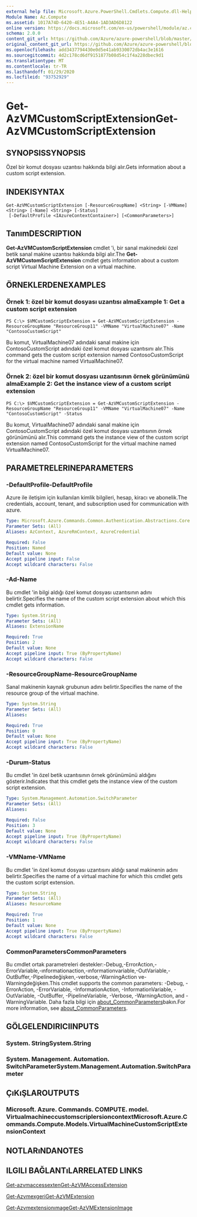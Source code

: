 ```yaml
---
external help file: Microsoft.Azure.PowerShell.Cmdlets.Compute.dll-Help.xml
Module Name: Az.Compute
ms.assetid: 1017A74D-6420-4E51-A4A4-1AD3AD6D8122
online version: https://docs.microsoft.com/en-us/powershell/module/az.compute/get-azvmcustomscriptextension
schema: 2.0.0
content_git_url: https://github.com/Azure/azure-powershell/blob/master/src/Compute/Compute/help/Get-AzVMCustomScriptExtension.md
original_content_git_url: https://github.com/Azure/azure-powershell/blob/master/src/Compute/Compute/help/Get-AzVMCustomScriptExtension.md
ms.openlocfilehash: add3437794430e0d5e41ab9330072db4ac3e1616
ms.sourcegitcommit: 4d2c178cd6df9151877b08d54c1f4a228dbec9d1
ms.translationtype: MT
ms.contentlocale: tr-TR
ms.lasthandoff: 01/29/2020
ms.locfileid: "93752929"
---
```

# <span data-ttu-id="08b9d-101">Get-AzVMCustomScriptExtension</span><span class="sxs-lookup"><span data-stu-id="08b9d-101">Get-AzVMCustomScriptExtension</span></span>

## <span data-ttu-id="08b9d-102">SYNOPSIS</span><span class="sxs-lookup"><span data-stu-id="08b9d-102">SYNOPSIS</span></span>
<span data-ttu-id="08b9d-103">Özel bir komut dosyası uzantısı hakkında bilgi alır.</span><span class="sxs-lookup"><span data-stu-id="08b9d-103">Gets information about a custom script extension.</span></span>

## <span data-ttu-id="08b9d-104">INDEKI</span><span class="sxs-lookup"><span data-stu-id="08b9d-104">SYNTAX</span></span>

```
Get-AzVMCustomScriptExtension [-ResourceGroupName] <String> [-VMName] <String> [-Name] <String> [-Status]
 [-DefaultProfile <IAzureContextContainer>] [<CommonParameters>]
```

## <span data-ttu-id="08b9d-105">Tanım</span><span class="sxs-lookup"><span data-stu-id="08b9d-105">DESCRIPTION</span></span>
<span data-ttu-id="08b9d-106">**Get-AzVMCustomScriptExtension** cmdlet 'i, bir sanal makinedeki özel betik sanal makine uzantısı hakkında bilgi alır.</span><span class="sxs-lookup"><span data-stu-id="08b9d-106">The **Get-AzVMCustomScriptExtension** cmdlet gets information about a custom script Virtual Machine Extension on a virtual machine.</span></span>

## <span data-ttu-id="08b9d-107">ÖRNEKLERDEN</span><span class="sxs-lookup"><span data-stu-id="08b9d-107">EXAMPLES</span></span>

### <span data-ttu-id="08b9d-108">Örnek 1: özel bir komut dosyası uzantısı alma</span><span class="sxs-lookup"><span data-stu-id="08b9d-108">Example 1: Get a custom script extension</span></span>
```
PS C:\> $VMCustomScriptExtension = Get-AzVMCustomScriptExtension -ResourceGroupName "ResourceGroup11" -VMName "VirtualMachine07" -Name "ContosoCustomScript"
```

<span data-ttu-id="08b9d-109">Bu komut, VirtualMachine07 adındaki sanal makine için ContosoCustomScript adındaki özel komut dosyası uzantısını alır.</span><span class="sxs-lookup"><span data-stu-id="08b9d-109">This command gets the custom script extension named ContosoCustomScript for the virtual machine named VirtualMachine07.</span></span>

### <span data-ttu-id="08b9d-110">Örnek 2: özel bir komut dosyası uzantısının örnek görünümünü alma</span><span class="sxs-lookup"><span data-stu-id="08b9d-110">Example 2: Get the instance view of a custom script extension</span></span>
```
PS C:\> $VMCustomScriptExtension = Get-AzVMCustomScriptExtension -ResourceGroupName "ResourceGroup11" -VMName "VirtualMachine07" -Name "ContosoCustomScript" -Status
```

<span data-ttu-id="08b9d-111">Bu komut, VirtualMachine07 adındaki sanal makine için ContosoCustomScript adındaki özel komut dosyası uzantısının örnek görünümünü alır.</span><span class="sxs-lookup"><span data-stu-id="08b9d-111">This command gets the instance view of the custom script extension named ContosoCustomScript for the virtual machine named VirtualMachine07.</span></span>

## <span data-ttu-id="08b9d-112">PARAMETRELERINE</span><span class="sxs-lookup"><span data-stu-id="08b9d-112">PARAMETERS</span></span>

### <span data-ttu-id="08b9d-113">-DefaultProfile</span><span class="sxs-lookup"><span data-stu-id="08b9d-113">-DefaultProfile</span></span>
<span data-ttu-id="08b9d-114">Azure ile iletişim için kullanılan kimlik bilgileri, hesap, kiracı ve abonelik.</span><span class="sxs-lookup"><span data-stu-id="08b9d-114">The credentials, account, tenant, and subscription used for communication with azure.</span></span>

```yaml
Type: Microsoft.Azure.Commands.Common.Authentication.Abstractions.Core.IAzureContextContainer
Parameter Sets: (All)
Aliases: AzContext, AzureRmContext, AzureCredential

Required: False
Position: Named
Default value: None
Accept pipeline input: False
Accept wildcard characters: False
```

### <span data-ttu-id="08b9d-115">-Ad</span><span class="sxs-lookup"><span data-stu-id="08b9d-115">-Name</span></span>
<span data-ttu-id="08b9d-116">Bu cmdlet 'in bilgi aldığı özel komut dosyası uzantısının adını belirtir.</span><span class="sxs-lookup"><span data-stu-id="08b9d-116">Specifies the name of the custom script extension about which this cmdlet gets information.</span></span>

```yaml
Type: System.String
Parameter Sets: (All)
Aliases: ExtensionName

Required: True
Position: 2
Default value: None
Accept pipeline input: True (ByPropertyName)
Accept wildcard characters: False
```

### <span data-ttu-id="08b9d-117">-ResourceGroupName</span><span class="sxs-lookup"><span data-stu-id="08b9d-117">-ResourceGroupName</span></span>
<span data-ttu-id="08b9d-118">Sanal makinenin kaynak grubunun adını belirtir.</span><span class="sxs-lookup"><span data-stu-id="08b9d-118">Specifies the name of the resource group of the virtual machine.</span></span>

```yaml
Type: System.String
Parameter Sets: (All)
Aliases:

Required: True
Position: 0
Default value: None
Accept pipeline input: True (ByPropertyName)
Accept wildcard characters: False
```

### <span data-ttu-id="08b9d-119">-Durum</span><span class="sxs-lookup"><span data-stu-id="08b9d-119">-Status</span></span>
<span data-ttu-id="08b9d-120">Bu cmdlet 'in özel betik uzantısının örnek görünümünü aldığını gösterir.</span><span class="sxs-lookup"><span data-stu-id="08b9d-120">Indicates that this cmdlet gets the instance view of the custom script extension.</span></span>

```yaml
Type: System.Management.Automation.SwitchParameter
Parameter Sets: (All)
Aliases:

Required: False
Position: 3
Default value: None
Accept pipeline input: True (ByPropertyName)
Accept wildcard characters: False
```

### <span data-ttu-id="08b9d-121">-VMName</span><span class="sxs-lookup"><span data-stu-id="08b9d-121">-VMName</span></span>
<span data-ttu-id="08b9d-122">Bu cmdlet 'in özel komut dosyası uzantısını aldığı sanal makinenin adını belirtir.</span><span class="sxs-lookup"><span data-stu-id="08b9d-122">Specifies the name of a virtual machine for which this cmdlet gets the custom script extension.</span></span>

```yaml
Type: System.String
Parameter Sets: (All)
Aliases: ResourceName

Required: True
Position: 1
Default value: None
Accept pipeline input: True (ByPropertyName)
Accept wildcard characters: False
```

### <span data-ttu-id="08b9d-123">CommonParameters</span><span class="sxs-lookup"><span data-stu-id="08b9d-123">CommonParameters</span></span>
<span data-ttu-id="08b9d-124">Bu cmdlet ortak parametreleri destekler:-Debug,-ErrorAction,-ErrorVariable,-ınformationaction,-ınformationvariable,-OutVariable,-OutBuffer,-Pipelinedeğişken,-verbose,-WarningAction ve-Warningdeğişken.</span><span class="sxs-lookup"><span data-stu-id="08b9d-124">This cmdlet supports the common parameters: -Debug, -ErrorAction, -ErrorVariable, -InformationAction, -InformationVariable, -OutVariable, -OutBuffer, -PipelineVariable, -Verbose, -WarningAction, and -WarningVariable.</span></span> <span data-ttu-id="08b9d-125">Daha fazla bilgi için [about_CommonParameters](https://go.microsoft.com/fwlink/?LinkID=113216)bakın.</span><span class="sxs-lookup"><span data-stu-id="08b9d-125">For more information, see [about_CommonParameters](https://go.microsoft.com/fwlink/?LinkID=113216).</span></span>

## <span data-ttu-id="08b9d-126">GÖLGELENDIRICI</span><span class="sxs-lookup"><span data-stu-id="08b9d-126">INPUTS</span></span>

### <span data-ttu-id="08b9d-127">System. String</span><span class="sxs-lookup"><span data-stu-id="08b9d-127">System.String</span></span>

### <span data-ttu-id="08b9d-128">System. Management. Automation. SwitchParameter</span><span class="sxs-lookup"><span data-stu-id="08b9d-128">System.Management.Automation.SwitchParameter</span></span>

## <span data-ttu-id="08b9d-129">ÇıKıŞLAR</span><span class="sxs-lookup"><span data-stu-id="08b9d-129">OUTPUTS</span></span>

### <span data-ttu-id="08b9d-130">Microsoft. Azure. Commands. COMPUTE. model. Virtualmachineccustomscriplersioncontext</span><span class="sxs-lookup"><span data-stu-id="08b9d-130">Microsoft.Azure.Commands.Compute.Models.VirtualMachineCustomScriptExtensionContext</span></span>

## <span data-ttu-id="08b9d-131">NOTLARıNDA</span><span class="sxs-lookup"><span data-stu-id="08b9d-131">NOTES</span></span>

## <span data-ttu-id="08b9d-132">ILGILI BAĞLANTıLAR</span><span class="sxs-lookup"><span data-stu-id="08b9d-132">RELATED LINKS</span></span>

[<span data-ttu-id="08b9d-133">Get-azvmaccessexten</span><span class="sxs-lookup"><span data-stu-id="08b9d-133">Get-AzVMAccessExtension</span></span>](./Get-AzVMAccessExtension.md)

[<span data-ttu-id="08b9d-134">Get-Azvmexgeri</span><span class="sxs-lookup"><span data-stu-id="08b9d-134">Get-AzVMExtension</span></span>](./Get-AzVMExtension.md)

[<span data-ttu-id="08b9d-135">Get-Azvmextensionımage</span><span class="sxs-lookup"><span data-stu-id="08b9d-135">Get-AzVMExtensionImage</span></span>](./Get-AzVMExtensionImage.md)


